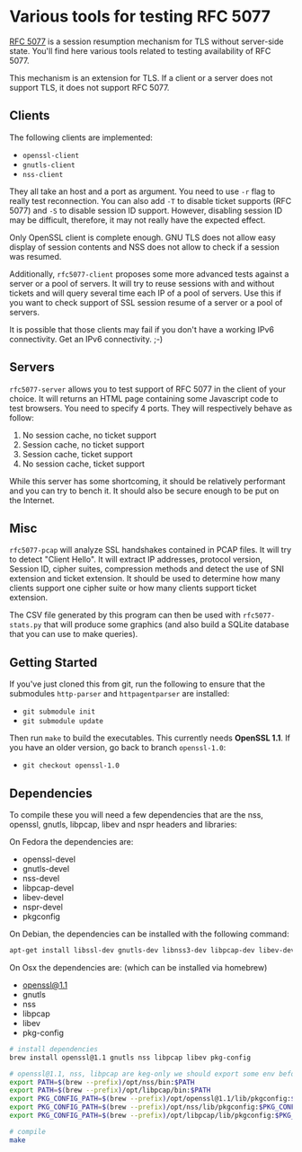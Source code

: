 Various tools for testing RFC 5077
==================================

[RFC 5077](http://tools.ietf.org/html/rfc5077) is a session resumption
mechanism for TLS without server-side state. You'll find here various
tools related to testing availability of RFC 5077.

This mechanism is an extension for TLS. If a client or a server does
not support TLS, it does not support RFC 5077.

Clients
-------

The following clients are implemented:

 - `openssl-client`
 - `gnutls-client`
 - `nss-client`

They all take an host and a port as argument. You need to use `-r`
flag to really test reconnection. You can also add `-T` to disable
ticket supports (RFC 5077) and `-S` to disable session ID
support. However, disabling session ID may be difficult, therefore, it
may not really have the expected effect.

Only OpenSSL client is complete enough. GNU TLS does not allow easy
display of session contents and NSS does not allow to check if a
session was resumed.

Additionally, `rfc5077-client` proposes some more advanced tests
against a server or a pool of servers. It will try to reuse sessions
with and without tickets and will query several time each IP of a pool
of servers. Use this if you want to check support of SSL session
resume of a server or a pool of servers.

It is possible that those clients may fail if you don't have a working
IPv6 connectivity. Get an IPv6 connectivity. ;-)

Servers
-------

`rfc5077-server` allows you to test support of RFC 5077 in the client
of your choice. It will returns an HTML page containing some
Javascript code to test browsers. You need to specify 4 ports. They
will respectively behave as follow:

 1. No session cache, no ticket support
 2. Session cache, no ticket support
 3. Session cache, ticket support
 4. No session cache, ticket support

While this server has some shortcoming, it should be relatively
performant and you can try to bench it. It should also be secure
enough to be put on the Internet.

Misc
----

`rfc5077-pcap` will analyze SSL handshakes contained in PCAP files. It
will try to detect "Client Hello". It will extract IP addresses,
protocol version, Session ID, cipher suites, compression methods and
detect the use of SNI extension and ticket extension. It should be
used to determine how many clients support one cipher suite or how
many clients support ticket extension.

The CSV file generated by this program can then be used with
`rfc5077-stats.py` that will produce some graphics (and also build a
SQLite database that you can use to make queries).

Getting Started
---------------

If you've just cloned this from git, run the following to ensure that
the submodules `http-parser` and `httpagentparser` are installed:

- `git submodule init`
- `git submodule update`

Then run `make` to build the executables. This currently needs **OpenSSL 1.1**.
If you have an older version, go back to branch `openssl-1.0`:

- `git checkout openssl-1.0`

Dependencies
------------

To compile these you will need a few dependencies that are the nss,
openssl, gnutls, libpcap, libev and nspr headers and libraries:

On Fedora the dependencies are:
 * openssl-devel
 * gnutls-devel
 * nss-devel
 * libpcap-devel
 * libev-devel
 * nspr-devel
 * pkgconfig

On Debian, the dependencies can be installed with the following command:

```bash
apt-get install libssl-dev gnutls-dev libnss3-dev libpcap-dev libev-dev libnspr4-dev pkgconf
```

On Osx the dependencies are: (which can be installed via homebrew)
 * openssl@1.1
 * gnutls
 * nss
 * libpcap
 * libev
 * pkg-config

```bash
# install dependencies
brew install openssl@1.1 gnutls nss libpcap libev pkg-config

# openssl@1.1, nss, libpcap are keg-only we should export some env before make
export PATH=$(brew --prefix)/opt/nss/bin:$PATH
export PATH=$(brew --prefix)/opt/libpcap/bin:$PATH
export PKG_CONFIG_PATH=$(brew --prefix)/opt/openssl@1.1/lib/pkgconfig:$PKG_CONFIG_PATH
export PKG_CONFIG_PATH=$(brew --prefix)/opt/nss/lib/pkgconfig:$PKG_CONFIG_PATH
export PKG_CONFIG_PATH=$(brew --prefix)/opt/libpcap/lib/pkgconfig:$PKG_CONFIG_PATH

# compile
make
```
